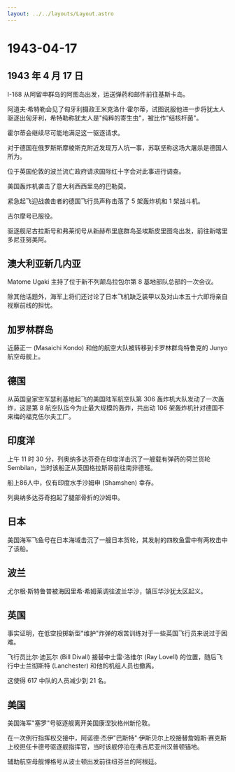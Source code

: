```yaml
---
layout: ../../layouts/Layout.astro
---
```


# 1943-04-17

## 1943 年 4 月 17 日

I-168 从阿留申群岛的阿图岛出发，运送弹药和邮件前往基斯卡岛。

阿道夫·希特勒会见了匈牙利摄政王米克洛什·霍尔蒂，试图说服他进一步将犹太人驱逐出匈牙利，希特勒称犹太人是"纯粹的寄生虫"，被比作"结核杆菌"。

霍尔蒂会继续尽可能地满足这一驱逐请求。

对于德国在俄罗斯斯摩棱斯克附近发现万人坑一事，苏联坚称这场大屠杀是德国人所为。

位于英国伦敦的波兰流亡政府请求国际红十字会对此事进行调查。

美国轰炸机袭击了意大利西西里岛的巴勒莫。

紧急起飞迎战袭击者的德国飞行员声称击落了 5 架轰炸机和 1 架战斗机。

吉尔摩号已服役。

驱逐舰尼古拉斯号和弗莱彻号从新赫布里底群岛圣埃斯皮里图岛出发，前往新喀里多尼亚努美阿。

## 澳大利亚新几内亚

Matome Ugaki 主持了位于新不列颠岛拉包尔第 8 基地部队总部的一次会议。

除其他话题外，海军上将们还讨论了日本飞机缺乏装甲以及对山本五十六即将亲自视察前线的担忧。

## 加罗林群岛

近藤正一 (Masaichi Kondo) 和他的航空大队被转移到卡罗林群岛特鲁克的 Junyo
航空母舰上。

## 德国

从英国皇家空军瑟利基地起飞的美国陆军航空队第 306
轰炸机大队发动了一次轰炸，这是第 8 航空队迄今为止最大规模的轰炸，共出动
106 架轰炸机针对德国不来梅的福克伍尔夫工厂。

## 印度洋

上午 11 时 30 分，列奥纳多达芬奇在印度洋击沉了一艘载有弹药的荷兰货轮
Sembilan，当时该船正从英国格拉斯哥前往南非德班。

船上86人中，仅有印度水手沙姆申 (Shamshen) 幸存。

列奥纳多达芬奇抱起了腿部骨折的沙姆申。

## 日本

美国海军飞鱼号在日本海域击沉了一艘日本货轮，其发射的四枚鱼雷中有两枚击中了该船。

## 波兰

尤尔根·斯特鲁普被海因里希·希姆莱调往波兰华沙，镇压华沙犹太区起义。

## 英国

事实证明，在低空投掷新型"维护"炸弹的艰苦训练对于一些英国飞行员来说过于困难。

飞行员比尔·迪瓦尔 (Bill Divall) 接替中士雷·洛维尔 (Ray Lovell)
的位置，随后飞行中士兰彻斯特 (Lanchester) 和他的机组人员也撤离。

这使得 617 中队的人员减少到 21 名。

## 美国

美国海军"塞罗"号驱逐舰离开美国康涅狄格州新伦敦。

在一次例行指挥权交接中，阿诺德·杰伊"巴斯特"·伊斯贝尔上校接替詹姆斯·赛克斯上校担任卡德号驱逐舰指挥官，当时该舰停泊在弗吉尼亚州汉普顿锚地。

辅助航空母舰博格号从波士顿出发前往纽芬兰的阿根廷。